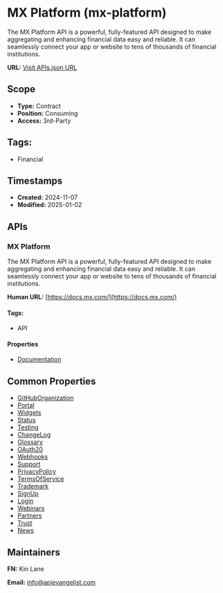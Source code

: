 # MX Platform (mx-platform)
The MX Platform API is a powerful, fully-featured API designed to make
aggregating and enhancing financial data easy and reliable. It can seamlessly
connect your app or website to tens of thousands of financial institutions.

**URL:** [Visit APIs.json URL](
https://raw.githubusercontent.com/api-search/mx-platform/refs/heads/main/apis.yml)

## Scope

- **Type:** Contract 
- **Position:** Consuming 
- **Access:** 3rd-Party 

## Tags:

 - Financial

## Timestamps

- **Created:** 2024-11-07 
- **Modified:** 2025-01-02 

## APIs

### MX Platform
The MX Platform API is a powerful, fully-featured API designed to make
aggregating and enhancing financial data easy and reliable. It can
seamlessly connect your app or website to tens of thousands of financial
institutions.

**Human URL:** [https://docs.mx.com/](https://docs.mx.com/)


#### Tags:

 - API

#### Properties

- [Documentation](https://docs.mx.com/)

## Common Properties

- [GitHubOrganization](https://github.com/mxenabled)
- [Portal](https://docs.mx.com/)
- [Widgets](https://docs.mx.com/connect)
- [Status](https://docs.mx.com/resources/status-page)
- [Testing](https://docs.mx.com/resources/test-platform)
- [ChangeLog](https://docs.mx.com/resources/changelog/platform)
- [Glossary](https://docs.mx.com/resources/glossary/)
- [OAuth20](https://docs.mx.com/resources/oauth-guide)
- [Webhooks](https://docs.mx.com/resources/webhooks)
- [Support](https://docs.mx.com/support)
- [PrivacyPolicy](https://www.mx.com/privacy/)
- [TermsOfService](https://www.mx.com/terms/)
- [Trademark](https://www.mx.com/brand-trademark-policy/)
- [SignUp](https://dashboard.mx.com/sign_up?_gl=1*1qkdiu1*_gcl_au*NjE5MzkzNjUzLjE3MzU4Mzc5NTc.*_ga*MTM4MDk2MDU4OC4xNzM1ODM3OTU4*_ga_Y1KF9XT0B9*MTczNTgzNzk1Ny4xLjEuMTczNTgzODEyNC4wLjAuMA..)
- [Login](https://dashboard.mx.com/sign_in?_gl=1*1qkdiu1*_gcl_au*NjE5MzkzNjUzLjE3MzU4Mzc5NTc.*_ga*MTM4MDk2MDU4OC4xNzM1ODM3OTU4*_ga_Y1KF9XT0B9*MTczNTgzNzk1Ny4xLjEuMTczNTgzODEyNC4wLjAuMA..)
- [Webinars](https://www.mx.com/webinars/)
- [Partners](https://www.mx.com/partners/)
- [Trust](https://www.mx.com/trust/)
- [News](https://www.mx.com/news/)

## Maintainers

**FN:** Kin Lane

**Email:** info@apievangelist.com


